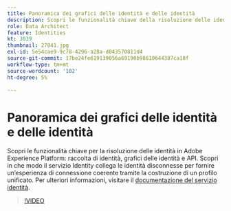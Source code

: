 ```yaml
---
title: Panoramica dei grafici delle identità e delle identità
description: Scopri le funzionalità chiave della risoluzione delle identità in Adobe Experience Platform&mdash;raccolta di identità, grafici delle identità e API. Scopri in che modo il servizio Identity collega le identità disconnesse per fornire un’esperienza di connessione coerente tramite la costruzione di un profilo unificato.
role: Data Architect
feature: Identities
kt: 3039
thumbnail: 27841.jpg
exl-id: 5e54cae9-9c78-4296-a28a-d043570811d4
source-git-commit: 17be24fe619139056a69190b98610644387ca18f
workflow-type: tm+mt
source-wordcount: '102'
ht-degree: 5%

---
```


# Panoramica dei grafici delle identità e delle identità

Scopri le funzionalità chiave per la risoluzione delle identità in Adobe Experience Platform: raccolta di identità, grafici delle identità e API. Scopri in che modo il servizio Identity collega le identità disconnesse per fornire un’esperienza di connessione coerente tramite la costruzione di un profilo unificato. Per ulteriori informazioni, visitare il [documentazione del servizio identità](https://experienceleague.adobe.com/docs/experience-platform/identity/home.html?lang=it).

>[!VIDEO](https://video.tv.adobe.com/v/27841?quality=12&learn=on)

